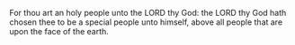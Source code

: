 For thou art an holy people unto the LORD thy God: the LORD thy God hath chosen thee to be a special people unto himself, above all people that are upon the face of the earth.
